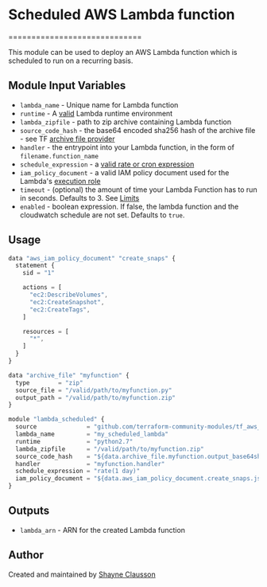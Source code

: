 # Scheduled AWS Lambda function
=============================

This module can be used to deploy an AWS Lambda function which is scheduled to run on a recurring basis.

Module Input Variables
----------------------

- `lambda_name` - Unique name for Lambda function
- `runtime` - A [valid](http://docs.aws.amazon.com/cli/latest/reference/lambda/create-function.html#options) Lambda runtime environment
- `lambda_zipfile` - path to zip archive containing Lambda function
- `source_code_hash` - the base64 encoded sha256 hash of the archive file - see TF [archive file provider](https://www.terraform.io/docs/providers/archive/d/archive_file.html)
- `handler` - the entrypoint into your Lambda function, in the form of `filename.function_name`
- `schedule_expression` - a [valid rate or cron expression](http://docs.aws.amazon.com/lambda/latest/dg/tutorial-scheduled-events-schedule-expressions.html)
- `iam_policy_document` - a valid IAM policy document used for the Lambda's [execution role](http://docs.aws.amazon.com/lambda/latest/dg/intro-permission-model.html#lambda-intro-execution-role)
- `timeout` - (optional) the amount of time your Lambda Function has to run in seconds. Defaults to 3. See [Limits](https://docs.aws.amazon.com/lambda/latest/dg/limits.html)
- `enabled` - boolean expression. If false, the lambda function and the cloudwatch schedule are not set. Defaults to `true`.

Usage 
-----

```js
data "aws_iam_policy_document" "create_snaps" {
  statement {
    sid = "1"

    actions = [
      "ec2:DescribeVolumes",
      "ec2:CreateSnapshot",
      "ec2:CreateTags",
    ]

    resources = [
      "*",
    ]
  }
}

data "archive_file" "myfunction" {
  type        = "zip"
  source_file = "/valid/path/to/myfunction.py"
  output_path = "/valid/path/to/myfunction.zip"
}

module "lambda_scheduled" {
  source              = "github.com/terraform-community-modules/tf_aws_lambda_scheduled"
  lambda_name         = "my_scheduled_lambda"
  runtime             = "python2.7"
  lambda_zipfile      = "/valid/path/to/myfunction.zip"
  source_code_hash    = "${data.archive_file.myfunction.output_base64sha256}"
  handler             = "myfunction.handler"
  schedule_expression = "rate(1 day)"
  iam_policy_document = "${data.aws_iam_policy_document.create_snaps.json}"
}
```

Outputs
-------
- `lambda_arn` - ARN for the created Lambda function

Author
------
Created and maintained by [Shayne Clausson](https://github.com/sclausson)
